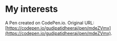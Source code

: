 # My interests

A Pen created on CodePen.io. Original URL: [https://codepen.io/gudipatidheeraj/pen/mdeZVmx](https://codepen.io/gudipatidheeraj/pen/mdeZVmx).


